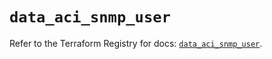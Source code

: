 # `data_aci_snmp_user`

Refer to the Terraform Registry for docs: [`data_aci_snmp_user`](https://registry.terraform.io/providers/ciscodevnet/aci/2.17.0/docs/data-sources/snmp_user).
